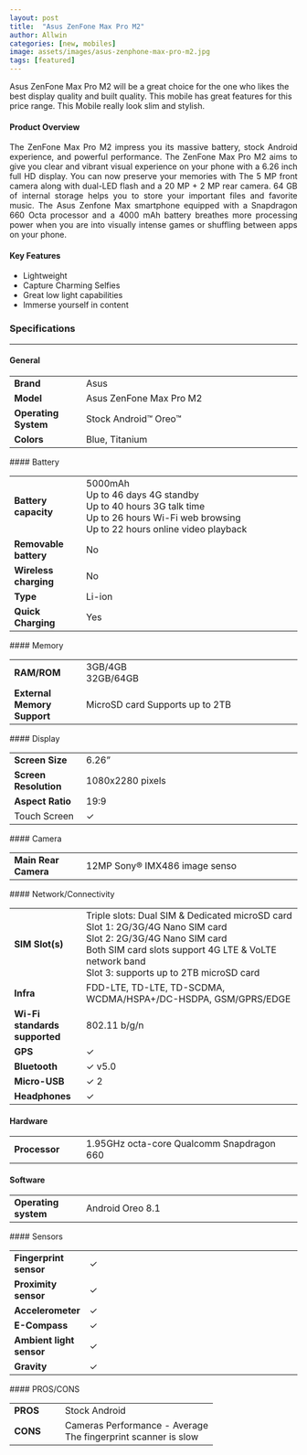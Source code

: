 ```yaml
---
layout: post
title:  "Asus ZenFone Max Pro M2"
author: Allwin
categories: [new, mobiles]
image: assets/images/asus-zenphone-max-pro-m2.jpg
tags: [featured]
---
```

Asus ZenFone Max Pro M2 will be a great choice for the one who likes the best display quality and built quality. This mobile has great features for this price range. This Mobile really look slim and stylish.

#### Product Overview

<p style="text-align:justify">The ZenFone Max Pro M2 impress you its massive battery, stock Android experience, and powerful performance. The ZenFone Max Pro M2 aims to give you clear and vibrant visual experience on your phone with a 6.26 inch full HD display. You can now preserve your memories with The 5 MP front camera along with dual-LED flash and a 20 MP + 2 MP rear camera. 64 GB of internal storage helps you to store your important files and favorite music. The Asus Zenfone Max smartphone equipped with a Snapdragon 660 Octa processor and a 4000 mAh battery breathes more processing power when you are into visually intense games or shuffling between apps on your phone.</p>

#### Key Features

* Lightweight
* Capture Charming Selfies
* Great low light capabilities
* Immerse yourself in content

### Specifications
---
#### General

<table class="table table-bordered table-cus">
<tbody>
<tr>
<td style="width:25%; font-weight:bold;">Brand</td>
<td>Asus</td>
</tr>
<tr>
<td style="width:25%; font-weight:bold;">Model</td>
<td>Asus ZenFone Max Pro M2</td>
</tr>
<tr>
<td style="width:25%; font-weight:bold;">Operating System</td>
<td>Stock Android™ Oreo™</td>
</tr>
<tr>
<td style="width:25%; font-weight:bold;">Colors</td>
<td> Blue, Titanium</td>
</tr>
</tbody>
</table>
#### Battery

<table class="table table-bordered table-cus">
<tbody>
<tr>
<td style="width:25%; font-weight:bold;">Battery capacity</td>
<td>5000mAh <br>Up to 46 days 4G standby<br>
Up to 40 hours 3G talk time<br>
Up to 26 hours Wi-Fi web browsing<br>
Up to 22 hours online video playback</td>
</tr>
<tr>
<td style="width:25%; font-weight:bold;">Removable battery</td>
<td>No</td>
</tr>
<tr>
<td style="width:25%; font-weight:bold;">Wireless charging</td>
<td>No</td>
</tr>
<tr>
<td style="width:25%; font-weight:bold;">Type</td>
<td>Li-ion</td>
</tr>
<tr>
<td style="width:25%; font-weight:bold;">Quick Charging </td>
<td>Yes</td>
</tr>
</tbody>
</table>
#### Memory

<table class="table table-bordered table-cus">
<tbody>
<tr>
<td style="width:25%; font-weight:bold;">RAM/ROM</td>
<td>3GB/4GB <br> 32GB/64GB</td>
</tr>
<tr>
<td style="width:25%; font-weight:bold;">External Memory Support</td>
<td>MicroSD card Supports up to 2TB</td>
</tr>
</tbody>
</table>
#### Display

<table class="table table-bordered table-cus">
<tbody>
<tr>
<td style="width:25%; font-weight:bold;">Screen Size</td>
<td>6.26”</td>
</tr>
<tr>
<td style="width:25%; font-weight:bold;">Screen Resolution</td>
<td>1080x2280 pixels</td>
</tr>
<tr>
<td style="width:25%; font-weight:bold;">Aspect Ratio</td>
<td>19:9</td>
</tr>
<tr>
<td>Touch Screen</td>
<td>✓ </td>
</tr>
</tbody>
</table>
#### Camera  
<table class="table table-bordered table-cus">
<tbody>
<tr>
<td style="width:25%; font-weight:bold;">Main Rear Camera</td>
<td>12MP Sony® IMX486 image senso</td>
</tr>
</tbody>
</table>
#### Network/Connectivity

<table class="table table-bordered table-cus">
<tbody>
<tr>
<td style="width:25%; font-weight:bold;">SIM Slot(s)</td>
<td>Triple slots: Dual SIM & Dedicated microSD card<br>
Slot 1: 2G/3G/4G Nano SIM card<br>
Slot 2: 2G/3G/4G Nano SIM card<br>
Both SIM card slots support 4G LTE & VoLTE network band<br>
Slot 3: supports up to 2TB microSD card</td>
</tr>
<tr>
<td style="width:25%; font-weight:bold;">Infra</td>
<td>FDD-LTE, TD-LTE, TD-SCDMA, WCDMA/HSPA+/DC-HSDPA, GSM/GPRS/EDGE</td>
</tr>
<tr>
<td style="width:25%; font-weight:bold;">Wi-Fi standards supported</td>
<td>802.11 b/g/n</td>
</tr>
<tr>
<td style="width:25%; font-weight:bold;">GPS</td>
<td>✓</td>
</tr>
<tr>
<td style="width:25%; font-weight:bold;">Bluetooth</td>
<td>✓ v5.0</td>
</tr>
<tr>
<td style="width:25%; font-weight:bold;">Micro-USB</td>
<td>✓ 2</td>
</tr>
<tr>
<td style="width:25%; font-weight:bold;">Headphones</td>
<td>✓ </td>
</tr>
</tbody>
</table>

#### Hardware
<table class="table table-bordered table-cus">
<tbody>
<tr>
<td style="width:25%; font-weight:bold;">Processor</td>
<td>1.95GHz octa-core Qualcomm Snapdragon 660</td>
</tr>
</tbody>
</table>

#### Software

<table class="table table-bordered table-cus">
<tbody>
<tr>
<td style="width:25%; font-weight:bold;">Operating system </td>
<td> Android Oreo 8.1</td>
</tr>
</tbody>
</table>
#### Sensors
<table class="table table-bordered table-cus">
<tbody>
<tr>
<td style="width:25%; font-weight:bold;">Fingerprint sensor</td>
<td>✓</td>
</tr>
<tr>
<td style="width:25%; font-weight:bold;">Proximity sensor</td>
<td>✓</td>
</tr>
<tr>
<td style="width:25%; font-weight:bold;">Accelerometer</td>
<td>✓</td>
</tr>
<tr>
<td style="width:25%; font-weight:bold;">E-Compass</td>
<td>✓</td>
</tr>
<tr>
<td style="width:25%; font-weight:bold;">Ambient light sensor</td>
<td>✓</td>
</tr>
<tr>
<td style="width:25%; font-weight:bold;">Gravity</td>
<td>✓</td>
</tr>
</tbody>
</table>
#### PROS/CONS

<table class="table table-bordered table-cus">
<tbody>
<tr>
<td style="width:25%; font-weight:bold;">PROS</td>
<td>Stock Android</td>
</tr>
<tr>
<td style="width:25%; font-weight:bold;">CONS</td>
<td>Cameras Performance - Average<br> The fingerprint scanner is slow</td>
</tr>
</tbody>
</table>
